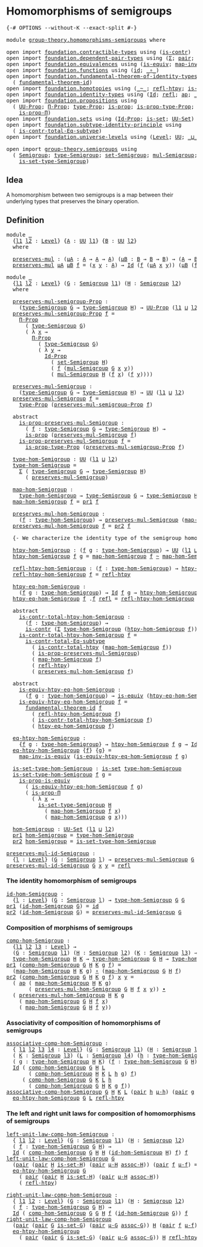 # Homomorphisms of semigroups

<pre class="Agda"><a id="40" class="Symbol">{-#</a> <a id="44" class="Keyword">OPTIONS</a> <a id="52" class="Pragma">--without-K</a> <a id="64" class="Pragma">--exact-split</a> <a id="78" class="Symbol">#-}</a>

<a id="83" class="Keyword">module</a> <a id="90" href="group-theory.homomorphisms-semigroups.html" class="Module">group-theory.homomorphisms-semigroups</a> <a id="128" class="Keyword">where</a>

<a id="135" class="Keyword">open</a> <a id="140" class="Keyword">import</a> <a id="147" href="foundation.contractible-types.html" class="Module">foundation.contractible-types</a> <a id="177" class="Keyword">using</a> <a id="183" class="Symbol">(</a><a id="184" href="foundation-core.contractible-types.html#992" class="Function">is-contr</a><a id="192" class="Symbol">)</a>
<a id="194" class="Keyword">open</a> <a id="199" class="Keyword">import</a> <a id="206" href="foundation.dependent-pair-types.html" class="Module">foundation.dependent-pair-types</a> <a id="238" class="Keyword">using</a> <a id="244" class="Symbol">(</a><a id="245" href="foundation-core.dependent-pair-types.html#502" class="Record">Σ</a><a id="246" class="Symbol">;</a> <a id="248" href="foundation-core.dependent-pair-types.html#575" class="InductiveConstructor">pair</a><a id="252" class="Symbol">;</a> <a id="254" href="foundation-core.dependent-pair-types.html#592" class="Field">pr1</a><a id="257" class="Symbol">;</a> <a id="259" href="foundation-core.dependent-pair-types.html#604" class="Field">pr2</a><a id="262" class="Symbol">)</a>
<a id="264" class="Keyword">open</a> <a id="269" class="Keyword">import</a> <a id="276" href="foundation.equivalences.html" class="Module">foundation.equivalences</a> <a id="300" class="Keyword">using</a> <a id="306" class="Symbol">(</a><a id="307" href="foundation-core.equivalences.html#1542" class="Function">is-equiv</a><a id="315" class="Symbol">;</a> <a id="317" href="foundation-core.equivalences.html#4173" class="Function">map-inv-is-equiv</a><a id="333" class="Symbol">)</a>
<a id="335" class="Keyword">open</a> <a id="340" class="Keyword">import</a> <a id="347" href="foundation.functions.html" class="Module">foundation.functions</a> <a id="368" class="Keyword">using</a> <a id="374" class="Symbol">(</a><a id="375" href="foundation-core.functions.html#309" class="Function">id</a><a id="377" class="Symbol">;</a> <a id="379" href="foundation-core.functions.html#407" class="Function Operator">_∘_</a><a id="382" class="Symbol">)</a>
<a id="384" class="Keyword">open</a> <a id="389" class="Keyword">import</a> <a id="396" href="foundation.fundamental-theorem-of-identity-types.html" class="Module">foundation.fundamental-theorem-of-identity-types</a> <a id="445" class="Keyword">using</a>
  <a id="453" class="Symbol">(</a> <a id="455" href="foundation-core.fundamental-theorem-of-identity-types.html#1888" class="Function">fundamental-theorem-id</a><a id="477" class="Symbol">)</a>
<a id="479" class="Keyword">open</a> <a id="484" class="Keyword">import</a> <a id="491" href="foundation.homotopies.html" class="Module">foundation.homotopies</a> <a id="513" class="Keyword">using</a> <a id="519" class="Symbol">(</a><a id="520" href="foundation-core.homotopies.html#545" class="Function Operator">_~_</a><a id="523" class="Symbol">;</a> <a id="525" href="foundation-core.homotopies.html#710" class="Function">refl-htpy</a><a id="534" class="Symbol">;</a> <a id="536" href="foundation.homotopies.html#3137" class="Function">is-contr-total-htpy</a><a id="555" class="Symbol">)</a>
<a id="557" class="Keyword">open</a> <a id="562" class="Keyword">import</a> <a id="569" href="foundation.identity-types.html" class="Module">foundation.identity-types</a> <a id="595" class="Keyword">using</a> <a id="601" class="Symbol">(</a><a id="602" href="foundation-core.identity-types.html#1754" class="Datatype">Id</a><a id="604" class="Symbol">;</a> <a id="606" href="foundation-core.identity-types.html#1807" class="InductiveConstructor">refl</a><a id="610" class="Symbol">;</a> <a id="612" href="foundation-core.identity-types.html#3990" class="Function">ap</a><a id="614" class="Symbol">;</a> <a id="616" href="foundation-core.identity-types.html#2412" class="Function Operator">_∙_</a><a id="619" class="Symbol">)</a>
<a id="621" class="Keyword">open</a> <a id="626" class="Keyword">import</a> <a id="633" href="foundation.propositions.html" class="Module">foundation.propositions</a> <a id="657" class="Keyword">using</a>
  <a id="665" class="Symbol">(</a> <a id="667" href="foundation-core.propositions.html#1380" class="Function">UU-Prop</a><a id="674" class="Symbol">;</a> <a id="676" href="foundation-core.propositions.html#6683" class="Function">Π-Prop</a><a id="682" class="Symbol">;</a> <a id="684" href="foundation-core.propositions.html#1482" class="Function">type-Prop</a><a id="693" class="Symbol">;</a> <a id="695" href="foundation-core.propositions.html#1295" class="Function">is-prop</a><a id="702" class="Symbol">;</a> <a id="704" href="foundation-core.propositions.html#1549" class="Function">is-prop-type-Prop</a><a id="721" class="Symbol">;</a> <a id="723" href="foundation-core.propositions.html#4287" class="Function">is-prop-is-equiv</a><a id="739" class="Symbol">;</a>
    <a id="745" href="foundation-core.propositions.html#6147" class="Function">is-prop-Π</a><a id="754" class="Symbol">)</a>
<a id="756" class="Keyword">open</a> <a id="761" class="Keyword">import</a> <a id="768" href="foundation.sets.html" class="Module">foundation.sets</a> <a id="784" class="Keyword">using</a> <a id="790" class="Symbol">(</a><a id="791" href="foundation-core.sets.html#1407" class="Function">Id-Prop</a><a id="798" class="Symbol">;</a> <a id="800" href="foundation-core.sets.html#1099" class="Function">is-set</a><a id="806" class="Symbol">;</a> <a id="808" href="foundation-core.sets.html#1177" class="Function">UU-Set</a><a id="814" class="Symbol">)</a>
<a id="816" class="Keyword">open</a> <a id="821" class="Keyword">import</a> <a id="828" href="foundation.subtype-identity-principle.html" class="Module">foundation.subtype-identity-principle</a> <a id="866" class="Keyword">using</a>
  <a id="874" class="Symbol">(</a> <a id="876" href="foundation-core.subtype-identity-principle.html#1572" class="Function">is-contr-total-Eq-subtype</a><a id="901" class="Symbol">)</a>
<a id="903" class="Keyword">open</a> <a id="908" class="Keyword">import</a> <a id="915" href="foundation.universe-levels.html" class="Module">foundation.universe-levels</a> <a id="942" class="Keyword">using</a> <a id="948" class="Symbol">(</a><a id="949" href="Agda.Primitive.html#597" class="Postulate">Level</a><a id="954" class="Symbol">;</a> <a id="956" href="foundation-core.universe-levels.html#222" class="Primitive">UU</a><a id="958" class="Symbol">;</a> <a id="960" href="Agda.Primitive.html#810" class="Primitive Operator">_⊔_</a><a id="963" class="Symbol">)</a>

<a id="966" class="Keyword">open</a> <a id="971" class="Keyword">import</a> <a id="978" href="group-theory.semigroups.html" class="Module">group-theory.semigroups</a> <a id="1002" class="Keyword">using</a>
  <a id="1010" class="Symbol">(</a> <a id="1012" href="group-theory.semigroups.html#737" class="Function">Semigroup</a><a id="1021" class="Symbol">;</a> <a id="1023" href="group-theory.semigroups.html#933" class="Function">type-Semigroup</a><a id="1037" class="Symbol">;</a> <a id="1039" href="group-theory.semigroups.html#881" class="Function">set-Semigroup</a><a id="1052" class="Symbol">;</a> <a id="1054" href="group-theory.semigroups.html#1215" class="Function">mul-Semigroup</a><a id="1067" class="Symbol">;</a>
    <a id="1073" href="group-theory.semigroups.html#1000" class="Function">is-set-type-Semigroup</a><a id="1094" class="Symbol">)</a>
</pre>
## Idea

A homomorphism between two semigroups is a map between their underlying types that preserves the binary operation.

## Definition

<pre class="Agda"><a id="1249" class="Keyword">module</a> <a id="1256" href="group-theory.homomorphisms-semigroups.html#1256" class="Module">_</a>
  <a id="1260" class="Symbol">{</a><a id="1261" href="group-theory.homomorphisms-semigroups.html#1261" class="Bound">l1</a> <a id="1264" href="group-theory.homomorphisms-semigroups.html#1264" class="Bound">l2</a> <a id="1267" class="Symbol">:</a> <a id="1269" href="Agda.Primitive.html#597" class="Postulate">Level</a><a id="1274" class="Symbol">}</a> <a id="1276" class="Symbol">{</a><a id="1277" href="group-theory.homomorphisms-semigroups.html#1277" class="Bound">A</a> <a id="1279" class="Symbol">:</a> <a id="1281" href="foundation-core.universe-levels.html#222" class="Primitive">UU</a> <a id="1284" href="group-theory.homomorphisms-semigroups.html#1261" class="Bound">l1</a><a id="1286" class="Symbol">}</a> <a id="1288" class="Symbol">{</a><a id="1289" href="group-theory.homomorphisms-semigroups.html#1289" class="Bound">B</a> <a id="1291" class="Symbol">:</a> <a id="1293" href="foundation-core.universe-levels.html#222" class="Primitive">UU</a> <a id="1296" href="group-theory.homomorphisms-semigroups.html#1264" class="Bound">l2</a><a id="1298" class="Symbol">}</a>
  <a id="1302" class="Keyword">where</a>

  <a id="1311" href="group-theory.homomorphisms-semigroups.html#1311" class="Function">preserves-mul</a> <a id="1325" class="Symbol">:</a> <a id="1327" class="Symbol">(</a><a id="1328" href="group-theory.homomorphisms-semigroups.html#1328" class="Bound">μA</a> <a id="1331" class="Symbol">:</a> <a id="1333" href="group-theory.homomorphisms-semigroups.html#1277" class="Bound">A</a> <a id="1335" class="Symbol">→</a> <a id="1337" href="group-theory.homomorphisms-semigroups.html#1277" class="Bound">A</a> <a id="1339" class="Symbol">→</a> <a id="1341" href="group-theory.homomorphisms-semigroups.html#1277" class="Bound">A</a><a id="1342" class="Symbol">)</a> <a id="1344" class="Symbol">(</a><a id="1345" href="group-theory.homomorphisms-semigroups.html#1345" class="Bound">μB</a> <a id="1348" class="Symbol">:</a> <a id="1350" href="group-theory.homomorphisms-semigroups.html#1289" class="Bound">B</a> <a id="1352" class="Symbol">→</a> <a id="1354" href="group-theory.homomorphisms-semigroups.html#1289" class="Bound">B</a> <a id="1356" class="Symbol">→</a> <a id="1358" href="group-theory.homomorphisms-semigroups.html#1289" class="Bound">B</a><a id="1359" class="Symbol">)</a> <a id="1361" class="Symbol">→</a> <a id="1363" class="Symbol">(</a><a id="1364" href="group-theory.homomorphisms-semigroups.html#1277" class="Bound">A</a> <a id="1366" class="Symbol">→</a> <a id="1368" href="group-theory.homomorphisms-semigroups.html#1289" class="Bound">B</a><a id="1369" class="Symbol">)</a> <a id="1371" class="Symbol">→</a> <a id="1373" href="foundation-core.universe-levels.html#222" class="Primitive">UU</a> <a id="1376" class="Symbol">(</a><a id="1377" href="group-theory.homomorphisms-semigroups.html#1261" class="Bound">l1</a> <a id="1380" href="Agda.Primitive.html#810" class="Primitive Operator">⊔</a> <a id="1382" href="group-theory.homomorphisms-semigroups.html#1264" class="Bound">l2</a><a id="1384" class="Symbol">)</a>
  <a id="1388" href="group-theory.homomorphisms-semigroups.html#1311" class="Function">preserves-mul</a> <a id="1402" href="group-theory.homomorphisms-semigroups.html#1402" class="Bound">μA</a> <a id="1405" href="group-theory.homomorphisms-semigroups.html#1405" class="Bound">μB</a> <a id="1408" href="group-theory.homomorphisms-semigroups.html#1408" class="Bound">f</a> <a id="1410" class="Symbol">=</a> <a id="1412" class="Symbol">(</a><a id="1413" href="group-theory.homomorphisms-semigroups.html#1413" class="Bound">x</a> <a id="1415" href="group-theory.homomorphisms-semigroups.html#1415" class="Bound">y</a> <a id="1417" class="Symbol">:</a> <a id="1419" href="group-theory.homomorphisms-semigroups.html#1277" class="Bound">A</a><a id="1420" class="Symbol">)</a> <a id="1422" class="Symbol">→</a> <a id="1424" href="foundation-core.identity-types.html#1754" class="Datatype">Id</a> <a id="1427" class="Symbol">(</a><a id="1428" href="group-theory.homomorphisms-semigroups.html#1408" class="Bound">f</a> <a id="1430" class="Symbol">(</a><a id="1431" href="group-theory.homomorphisms-semigroups.html#1402" class="Bound">μA</a> <a id="1434" href="group-theory.homomorphisms-semigroups.html#1413" class="Bound">x</a> <a id="1436" href="group-theory.homomorphisms-semigroups.html#1415" class="Bound">y</a><a id="1437" class="Symbol">))</a> <a id="1440" class="Symbol">(</a><a id="1441" href="group-theory.homomorphisms-semigroups.html#1405" class="Bound">μB</a> <a id="1444" class="Symbol">(</a><a id="1445" href="group-theory.homomorphisms-semigroups.html#1408" class="Bound">f</a> <a id="1447" href="group-theory.homomorphisms-semigroups.html#1413" class="Bound">x</a><a id="1448" class="Symbol">)</a> <a id="1450" class="Symbol">(</a><a id="1451" href="group-theory.homomorphisms-semigroups.html#1408" class="Bound">f</a> <a id="1453" href="group-theory.homomorphisms-semigroups.html#1415" class="Bound">y</a><a id="1454" class="Symbol">))</a>

<a id="1458" class="Keyword">module</a> <a id="1465" href="group-theory.homomorphisms-semigroups.html#1465" class="Module">_</a>
  <a id="1469" class="Symbol">{</a><a id="1470" href="group-theory.homomorphisms-semigroups.html#1470" class="Bound">l1</a> <a id="1473" href="group-theory.homomorphisms-semigroups.html#1473" class="Bound">l2</a> <a id="1476" class="Symbol">:</a> <a id="1478" href="Agda.Primitive.html#597" class="Postulate">Level</a><a id="1483" class="Symbol">}</a> <a id="1485" class="Symbol">(</a><a id="1486" href="group-theory.homomorphisms-semigroups.html#1486" class="Bound">G</a> <a id="1488" class="Symbol">:</a> <a id="1490" href="group-theory.semigroups.html#737" class="Function">Semigroup</a> <a id="1500" href="group-theory.homomorphisms-semigroups.html#1470" class="Bound">l1</a><a id="1502" class="Symbol">)</a> <a id="1504" class="Symbol">(</a><a id="1505" href="group-theory.homomorphisms-semigroups.html#1505" class="Bound">H</a> <a id="1507" class="Symbol">:</a> <a id="1509" href="group-theory.semigroups.html#737" class="Function">Semigroup</a> <a id="1519" href="group-theory.homomorphisms-semigroups.html#1473" class="Bound">l2</a><a id="1521" class="Symbol">)</a>
  <a id="1525" class="Keyword">where</a>
  
  <a id="1536" href="group-theory.homomorphisms-semigroups.html#1536" class="Function">preserves-mul-semigroup-Prop</a> <a id="1565" class="Symbol">:</a>
    <a id="1571" class="Symbol">(</a><a id="1572" href="group-theory.semigroups.html#933" class="Function">type-Semigroup</a> <a id="1587" href="group-theory.homomorphisms-semigroups.html#1486" class="Bound">G</a> <a id="1589" class="Symbol">→</a> <a id="1591" href="group-theory.semigroups.html#933" class="Function">type-Semigroup</a> <a id="1606" href="group-theory.homomorphisms-semigroups.html#1505" class="Bound">H</a><a id="1607" class="Symbol">)</a> <a id="1609" class="Symbol">→</a> <a id="1611" href="foundation-core.propositions.html#1380" class="Function">UU-Prop</a> <a id="1619" class="Symbol">(</a><a id="1620" href="group-theory.homomorphisms-semigroups.html#1470" class="Bound">l1</a> <a id="1623" href="Agda.Primitive.html#810" class="Primitive Operator">⊔</a> <a id="1625" href="group-theory.homomorphisms-semigroups.html#1473" class="Bound">l2</a><a id="1627" class="Symbol">)</a>
  <a id="1631" href="group-theory.homomorphisms-semigroups.html#1536" class="Function">preserves-mul-semigroup-Prop</a> <a id="1660" href="group-theory.homomorphisms-semigroups.html#1660" class="Bound">f</a> <a id="1662" class="Symbol">=</a>
    <a id="1668" href="foundation-core.propositions.html#6683" class="Function">Π-Prop</a>
      <a id="1681" class="Symbol">(</a> <a id="1683" href="group-theory.semigroups.html#933" class="Function">type-Semigroup</a> <a id="1698" href="group-theory.homomorphisms-semigroups.html#1486" class="Bound">G</a><a id="1699" class="Symbol">)</a>
      <a id="1707" class="Symbol">(</a> <a id="1709" class="Symbol">λ</a> <a id="1711" href="group-theory.homomorphisms-semigroups.html#1711" class="Bound">x</a> <a id="1713" class="Symbol">→</a>
        <a id="1723" href="foundation-core.propositions.html#6683" class="Function">Π-Prop</a>
          <a id="1740" class="Symbol">(</a> <a id="1742" href="group-theory.semigroups.html#933" class="Function">type-Semigroup</a> <a id="1757" href="group-theory.homomorphisms-semigroups.html#1486" class="Bound">G</a><a id="1758" class="Symbol">)</a>
          <a id="1770" class="Symbol">(</a> <a id="1772" class="Symbol">λ</a> <a id="1774" href="group-theory.homomorphisms-semigroups.html#1774" class="Bound">y</a> <a id="1776" class="Symbol">→</a>
            <a id="1790" href="foundation-core.sets.html#1407" class="Function">Id-Prop</a>
              <a id="1812" class="Symbol">(</a> <a id="1814" href="group-theory.semigroups.html#881" class="Function">set-Semigroup</a> <a id="1828" href="group-theory.homomorphisms-semigroups.html#1505" class="Bound">H</a><a id="1829" class="Symbol">)</a>
              <a id="1845" class="Symbol">(</a> <a id="1847" href="group-theory.homomorphisms-semigroups.html#1660" class="Bound">f</a> <a id="1849" class="Symbol">(</a><a id="1850" href="group-theory.semigroups.html#1215" class="Function">mul-Semigroup</a> <a id="1864" href="group-theory.homomorphisms-semigroups.html#1486" class="Bound">G</a> <a id="1866" href="group-theory.homomorphisms-semigroups.html#1711" class="Bound">x</a> <a id="1868" href="group-theory.homomorphisms-semigroups.html#1774" class="Bound">y</a><a id="1869" class="Symbol">))</a>
              <a id="1886" class="Symbol">(</a> <a id="1888" href="group-theory.semigroups.html#1215" class="Function">mul-Semigroup</a> <a id="1902" href="group-theory.homomorphisms-semigroups.html#1505" class="Bound">H</a> <a id="1904" class="Symbol">(</a><a id="1905" href="group-theory.homomorphisms-semigroups.html#1660" class="Bound">f</a> <a id="1907" href="group-theory.homomorphisms-semigroups.html#1711" class="Bound">x</a><a id="1908" class="Symbol">)</a> <a id="1910" class="Symbol">(</a><a id="1911" href="group-theory.homomorphisms-semigroups.html#1660" class="Bound">f</a> <a id="1913" href="group-theory.homomorphisms-semigroups.html#1774" class="Bound">y</a><a id="1914" class="Symbol">))))</a>

  <a id="1922" href="group-theory.homomorphisms-semigroups.html#1922" class="Function">preserves-mul-Semigroup</a> <a id="1946" class="Symbol">:</a>
    <a id="1952" class="Symbol">(</a><a id="1953" href="group-theory.semigroups.html#933" class="Function">type-Semigroup</a> <a id="1968" href="group-theory.homomorphisms-semigroups.html#1486" class="Bound">G</a> <a id="1970" class="Symbol">→</a> <a id="1972" href="group-theory.semigroups.html#933" class="Function">type-Semigroup</a> <a id="1987" href="group-theory.homomorphisms-semigroups.html#1505" class="Bound">H</a><a id="1988" class="Symbol">)</a> <a id="1990" class="Symbol">→</a> <a id="1992" href="foundation-core.universe-levels.html#222" class="Primitive">UU</a> <a id="1995" class="Symbol">(</a><a id="1996" href="group-theory.homomorphisms-semigroups.html#1470" class="Bound">l1</a> <a id="1999" href="Agda.Primitive.html#810" class="Primitive Operator">⊔</a> <a id="2001" href="group-theory.homomorphisms-semigroups.html#1473" class="Bound">l2</a><a id="2003" class="Symbol">)</a>
  <a id="2007" href="group-theory.homomorphisms-semigroups.html#1922" class="Function">preserves-mul-Semigroup</a> <a id="2031" href="group-theory.homomorphisms-semigroups.html#2031" class="Bound">f</a> <a id="2033" class="Symbol">=</a>
    <a id="2039" href="foundation-core.propositions.html#1482" class="Function">type-Prop</a> <a id="2049" class="Symbol">(</a><a id="2050" href="group-theory.homomorphisms-semigroups.html#1536" class="Function">preserves-mul-semigroup-Prop</a> <a id="2079" href="group-theory.homomorphisms-semigroups.html#2031" class="Bound">f</a><a id="2080" class="Symbol">)</a>

  <a id="2085" class="Keyword">abstract</a>
    <a id="2098" href="group-theory.homomorphisms-semigroups.html#2098" class="Function">is-prop-preserves-mul-Semigroup</a> <a id="2130" class="Symbol">:</a>
      <a id="2138" class="Symbol">(</a> <a id="2140" href="group-theory.homomorphisms-semigroups.html#2140" class="Bound">f</a> <a id="2142" class="Symbol">:</a> <a id="2144" href="group-theory.semigroups.html#933" class="Function">type-Semigroup</a> <a id="2159" href="group-theory.homomorphisms-semigroups.html#1486" class="Bound">G</a> <a id="2161" class="Symbol">→</a> <a id="2163" href="group-theory.semigroups.html#933" class="Function">type-Semigroup</a> <a id="2178" href="group-theory.homomorphisms-semigroups.html#1505" class="Bound">H</a><a id="2179" class="Symbol">)</a> <a id="2181" class="Symbol">→</a>
      <a id="2189" href="foundation-core.propositions.html#1295" class="Function">is-prop</a> <a id="2197" class="Symbol">(</a><a id="2198" href="group-theory.homomorphisms-semigroups.html#1922" class="Function">preserves-mul-Semigroup</a> <a id="2222" href="group-theory.homomorphisms-semigroups.html#2140" class="Bound">f</a><a id="2223" class="Symbol">)</a>
    <a id="2229" href="group-theory.homomorphisms-semigroups.html#2098" class="Function">is-prop-preserves-mul-Semigroup</a> <a id="2261" href="group-theory.homomorphisms-semigroups.html#2261" class="Bound">f</a> <a id="2263" class="Symbol">=</a>
      <a id="2271" href="foundation-core.propositions.html#1549" class="Function">is-prop-type-Prop</a> <a id="2289" class="Symbol">(</a><a id="2290" href="group-theory.homomorphisms-semigroups.html#1536" class="Function">preserves-mul-semigroup-Prop</a> <a id="2319" href="group-theory.homomorphisms-semigroups.html#2261" class="Bound">f</a><a id="2320" class="Symbol">)</a>

  <a id="2325" href="group-theory.homomorphisms-semigroups.html#2325" class="Function">type-hom-Semigroup</a> <a id="2344" class="Symbol">:</a> <a id="2346" href="foundation-core.universe-levels.html#222" class="Primitive">UU</a> <a id="2349" class="Symbol">(</a><a id="2350" href="group-theory.homomorphisms-semigroups.html#1470" class="Bound">l1</a> <a id="2353" href="Agda.Primitive.html#810" class="Primitive Operator">⊔</a> <a id="2355" href="group-theory.homomorphisms-semigroups.html#1473" class="Bound">l2</a><a id="2357" class="Symbol">)</a>
  <a id="2361" href="group-theory.homomorphisms-semigroups.html#2325" class="Function">type-hom-Semigroup</a> <a id="2380" class="Symbol">=</a>
    <a id="2386" href="foundation-core.dependent-pair-types.html#502" class="Record">Σ</a> <a id="2388" class="Symbol">(</a> <a id="2390" href="group-theory.semigroups.html#933" class="Function">type-Semigroup</a> <a id="2405" href="group-theory.homomorphisms-semigroups.html#1486" class="Bound">G</a> <a id="2407" class="Symbol">→</a> <a id="2409" href="group-theory.semigroups.html#933" class="Function">type-Semigroup</a> <a id="2424" href="group-theory.homomorphisms-semigroups.html#1505" class="Bound">H</a><a id="2425" class="Symbol">)</a>
      <a id="2433" class="Symbol">(</a> <a id="2435" href="group-theory.homomorphisms-semigroups.html#1922" class="Function">preserves-mul-Semigroup</a><a id="2458" class="Symbol">)</a>

  <a id="2463" href="group-theory.homomorphisms-semigroups.html#2463" class="Function">map-hom-Semigroup</a> <a id="2481" class="Symbol">:</a>
    <a id="2487" href="group-theory.homomorphisms-semigroups.html#2325" class="Function">type-hom-Semigroup</a> <a id="2506" class="Symbol">→</a> <a id="2508" href="group-theory.semigroups.html#933" class="Function">type-Semigroup</a> <a id="2523" href="group-theory.homomorphisms-semigroups.html#1486" class="Bound">G</a> <a id="2525" class="Symbol">→</a> <a id="2527" href="group-theory.semigroups.html#933" class="Function">type-Semigroup</a> <a id="2542" href="group-theory.homomorphisms-semigroups.html#1505" class="Bound">H</a>
  <a id="2546" href="group-theory.homomorphisms-semigroups.html#2463" class="Function">map-hom-Semigroup</a> <a id="2564" href="group-theory.homomorphisms-semigroups.html#2564" class="Bound">f</a> <a id="2566" class="Symbol">=</a> <a id="2568" href="foundation-core.dependent-pair-types.html#592" class="Field">pr1</a> <a id="2572" href="group-theory.homomorphisms-semigroups.html#2564" class="Bound">f</a>

  <a id="2577" href="group-theory.homomorphisms-semigroups.html#2577" class="Function">preserves-mul-hom-Semigroup</a> <a id="2605" class="Symbol">:</a>
    <a id="2611" class="Symbol">(</a><a id="2612" href="group-theory.homomorphisms-semigroups.html#2612" class="Bound">f</a> <a id="2614" class="Symbol">:</a> <a id="2616" href="group-theory.homomorphisms-semigroups.html#2325" class="Function">type-hom-Semigroup</a><a id="2634" class="Symbol">)</a> <a id="2636" class="Symbol">→</a> <a id="2638" href="group-theory.homomorphisms-semigroups.html#1922" class="Function">preserves-mul-Semigroup</a> <a id="2662" class="Symbol">(</a><a id="2663" href="group-theory.homomorphisms-semigroups.html#2463" class="Function">map-hom-Semigroup</a> <a id="2681" href="group-theory.homomorphisms-semigroups.html#2612" class="Bound">f</a><a id="2682" class="Symbol">)</a>
  <a id="2686" href="group-theory.homomorphisms-semigroups.html#2577" class="Function">preserves-mul-hom-Semigroup</a> <a id="2714" href="group-theory.homomorphisms-semigroups.html#2714" class="Bound">f</a> <a id="2716" class="Symbol">=</a> <a id="2718" href="foundation-core.dependent-pair-types.html#604" class="Field">pr2</a> <a id="2722" href="group-theory.homomorphisms-semigroups.html#2714" class="Bound">f</a>

  <a id="2727" class="Comment">{- We characterize the identity type of the semigroup homomorphisms. -}</a>

  <a id="2802" href="group-theory.homomorphisms-semigroups.html#2802" class="Function">htpy-hom-Semigroup</a> <a id="2821" class="Symbol">:</a> <a id="2823" class="Symbol">(</a><a id="2824" href="group-theory.homomorphisms-semigroups.html#2824" class="Bound">f</a> <a id="2826" href="group-theory.homomorphisms-semigroups.html#2826" class="Bound">g</a> <a id="2828" class="Symbol">:</a> <a id="2830" href="group-theory.homomorphisms-semigroups.html#2325" class="Function">type-hom-Semigroup</a><a id="2848" class="Symbol">)</a> <a id="2850" class="Symbol">→</a> <a id="2852" href="foundation-core.universe-levels.html#222" class="Primitive">UU</a> <a id="2855" class="Symbol">(</a><a id="2856" href="group-theory.homomorphisms-semigroups.html#1470" class="Bound">l1</a> <a id="2859" href="Agda.Primitive.html#810" class="Primitive Operator">⊔</a> <a id="2861" href="group-theory.homomorphisms-semigroups.html#1473" class="Bound">l2</a><a id="2863" class="Symbol">)</a>
  <a id="2867" href="group-theory.homomorphisms-semigroups.html#2802" class="Function">htpy-hom-Semigroup</a> <a id="2886" href="group-theory.homomorphisms-semigroups.html#2886" class="Bound">f</a> <a id="2888" href="group-theory.homomorphisms-semigroups.html#2888" class="Bound">g</a> <a id="2890" class="Symbol">=</a> <a id="2892" href="group-theory.homomorphisms-semigroups.html#2463" class="Function">map-hom-Semigroup</a> <a id="2910" href="group-theory.homomorphisms-semigroups.html#2886" class="Bound">f</a> <a id="2912" href="foundation-core.homotopies.html#545" class="Function Operator">~</a> <a id="2914" href="group-theory.homomorphisms-semigroups.html#2463" class="Function">map-hom-Semigroup</a> <a id="2932" href="group-theory.homomorphisms-semigroups.html#2888" class="Bound">g</a>

  <a id="2937" href="group-theory.homomorphisms-semigroups.html#2937" class="Function">refl-htpy-hom-Semigroup</a> <a id="2961" class="Symbol">:</a> <a id="2963" class="Symbol">(</a><a id="2964" href="group-theory.homomorphisms-semigroups.html#2964" class="Bound">f</a> <a id="2966" class="Symbol">:</a> <a id="2968" href="group-theory.homomorphisms-semigroups.html#2325" class="Function">type-hom-Semigroup</a><a id="2986" class="Symbol">)</a> <a id="2988" class="Symbol">→</a> <a id="2990" href="group-theory.homomorphisms-semigroups.html#2802" class="Function">htpy-hom-Semigroup</a> <a id="3009" href="group-theory.homomorphisms-semigroups.html#2964" class="Bound">f</a> <a id="3011" href="group-theory.homomorphisms-semigroups.html#2964" class="Bound">f</a>
  <a id="3015" href="group-theory.homomorphisms-semigroups.html#2937" class="Function">refl-htpy-hom-Semigroup</a> <a id="3039" href="group-theory.homomorphisms-semigroups.html#3039" class="Bound">f</a> <a id="3041" class="Symbol">=</a> <a id="3043" href="foundation-core.homotopies.html#710" class="Function">refl-htpy</a>

  <a id="3056" href="group-theory.homomorphisms-semigroups.html#3056" class="Function">htpy-eq-hom-Semigroup</a> <a id="3078" class="Symbol">:</a>
    <a id="3084" class="Symbol">(</a><a id="3085" href="group-theory.homomorphisms-semigroups.html#3085" class="Bound">f</a> <a id="3087" href="group-theory.homomorphisms-semigroups.html#3087" class="Bound">g</a> <a id="3089" class="Symbol">:</a> <a id="3091" href="group-theory.homomorphisms-semigroups.html#2325" class="Function">type-hom-Semigroup</a><a id="3109" class="Symbol">)</a> <a id="3111" class="Symbol">→</a> <a id="3113" href="foundation-core.identity-types.html#1754" class="Datatype">Id</a> <a id="3116" href="group-theory.homomorphisms-semigroups.html#3085" class="Bound">f</a> <a id="3118" href="group-theory.homomorphisms-semigroups.html#3087" class="Bound">g</a> <a id="3120" class="Symbol">→</a> <a id="3122" href="group-theory.homomorphisms-semigroups.html#2802" class="Function">htpy-hom-Semigroup</a> <a id="3141" href="group-theory.homomorphisms-semigroups.html#3085" class="Bound">f</a> <a id="3143" href="group-theory.homomorphisms-semigroups.html#3087" class="Bound">g</a>
  <a id="3147" href="group-theory.homomorphisms-semigroups.html#3056" class="Function">htpy-eq-hom-Semigroup</a> <a id="3169" href="group-theory.homomorphisms-semigroups.html#3169" class="Bound">f</a> <a id="3171" class="DottedPattern Symbol">.</a><a id="3172" href="group-theory.homomorphisms-semigroups.html#3169" class="DottedPattern Bound">f</a> <a id="3174" href="foundation-core.identity-types.html#1807" class="InductiveConstructor">refl</a> <a id="3179" class="Symbol">=</a> <a id="3181" href="group-theory.homomorphisms-semigroups.html#2937" class="Function">refl-htpy-hom-Semigroup</a> <a id="3205" href="group-theory.homomorphisms-semigroups.html#3169" class="Bound">f</a> 

  <a id="3211" class="Keyword">abstract</a>
    <a id="3224" href="group-theory.homomorphisms-semigroups.html#3224" class="Function">is-contr-total-htpy-hom-Semigroup</a> <a id="3258" class="Symbol">:</a>
      <a id="3266" class="Symbol">(</a><a id="3267" href="group-theory.homomorphisms-semigroups.html#3267" class="Bound">f</a> <a id="3269" class="Symbol">:</a> <a id="3271" href="group-theory.homomorphisms-semigroups.html#2325" class="Function">type-hom-Semigroup</a><a id="3289" class="Symbol">)</a> <a id="3291" class="Symbol">→</a>
      <a id="3299" href="foundation-core.contractible-types.html#992" class="Function">is-contr</a> <a id="3308" class="Symbol">(</a><a id="3309" href="foundation-core.dependent-pair-types.html#502" class="Record">Σ</a> <a id="3311" href="group-theory.homomorphisms-semigroups.html#2325" class="Function">type-hom-Semigroup</a> <a id="3330" class="Symbol">(</a><a id="3331" href="group-theory.homomorphisms-semigroups.html#2802" class="Function">htpy-hom-Semigroup</a> <a id="3350" href="group-theory.homomorphisms-semigroups.html#3267" class="Bound">f</a><a id="3351" class="Symbol">))</a>
    <a id="3358" href="group-theory.homomorphisms-semigroups.html#3224" class="Function">is-contr-total-htpy-hom-Semigroup</a> <a id="3392" href="group-theory.homomorphisms-semigroups.html#3392" class="Bound">f</a> <a id="3394" class="Symbol">=</a>
      <a id="3402" href="foundation-core.subtype-identity-principle.html#1572" class="Function">is-contr-total-Eq-subtype</a>
        <a id="3436" class="Symbol">(</a> <a id="3438" href="foundation.homotopies.html#3137" class="Function">is-contr-total-htpy</a> <a id="3458" class="Symbol">(</a><a id="3459" href="group-theory.homomorphisms-semigroups.html#2463" class="Function">map-hom-Semigroup</a> <a id="3477" href="group-theory.homomorphisms-semigroups.html#3392" class="Bound">f</a><a id="3478" class="Symbol">))</a>
        <a id="3489" class="Symbol">(</a> <a id="3491" href="group-theory.homomorphisms-semigroups.html#2098" class="Function">is-prop-preserves-mul-Semigroup</a><a id="3522" class="Symbol">)</a>
        <a id="3532" class="Symbol">(</a> <a id="3534" href="group-theory.homomorphisms-semigroups.html#2463" class="Function">map-hom-Semigroup</a> <a id="3552" href="group-theory.homomorphisms-semigroups.html#3392" class="Bound">f</a><a id="3553" class="Symbol">)</a>
        <a id="3563" class="Symbol">(</a> <a id="3565" href="foundation-core.homotopies.html#710" class="Function">refl-htpy</a><a id="3574" class="Symbol">)</a>
        <a id="3584" class="Symbol">(</a> <a id="3586" href="group-theory.homomorphisms-semigroups.html#2577" class="Function">preserves-mul-hom-Semigroup</a> <a id="3614" href="group-theory.homomorphisms-semigroups.html#3392" class="Bound">f</a><a id="3615" class="Symbol">)</a>

  <a id="3620" class="Keyword">abstract</a>
    <a id="3633" href="group-theory.homomorphisms-semigroups.html#3633" class="Function">is-equiv-htpy-eq-hom-Semigroup</a> <a id="3664" class="Symbol">:</a>
      <a id="3672" class="Symbol">(</a><a id="3673" href="group-theory.homomorphisms-semigroups.html#3673" class="Bound">f</a> <a id="3675" href="group-theory.homomorphisms-semigroups.html#3675" class="Bound">g</a> <a id="3677" class="Symbol">:</a> <a id="3679" href="group-theory.homomorphisms-semigroups.html#2325" class="Function">type-hom-Semigroup</a><a id="3697" class="Symbol">)</a> <a id="3699" class="Symbol">→</a> <a id="3701" href="foundation-core.equivalences.html#1542" class="Function">is-equiv</a> <a id="3710" class="Symbol">(</a><a id="3711" href="group-theory.homomorphisms-semigroups.html#3056" class="Function">htpy-eq-hom-Semigroup</a> <a id="3733" href="group-theory.homomorphisms-semigroups.html#3673" class="Bound">f</a> <a id="3735" href="group-theory.homomorphisms-semigroups.html#3675" class="Bound">g</a><a id="3736" class="Symbol">)</a>
    <a id="3742" href="group-theory.homomorphisms-semigroups.html#3633" class="Function">is-equiv-htpy-eq-hom-Semigroup</a> <a id="3773" href="group-theory.homomorphisms-semigroups.html#3773" class="Bound">f</a> <a id="3775" class="Symbol">=</a>
      <a id="3783" href="foundation-core.fundamental-theorem-of-identity-types.html#1888" class="Function">fundamental-theorem-id</a> <a id="3806" href="group-theory.homomorphisms-semigroups.html#3773" class="Bound">f</a>
        <a id="3816" class="Symbol">(</a> <a id="3818" href="group-theory.homomorphisms-semigroups.html#2937" class="Function">refl-htpy-hom-Semigroup</a> <a id="3842" href="group-theory.homomorphisms-semigroups.html#3773" class="Bound">f</a><a id="3843" class="Symbol">)</a>
        <a id="3853" class="Symbol">(</a> <a id="3855" href="group-theory.homomorphisms-semigroups.html#3224" class="Function">is-contr-total-htpy-hom-Semigroup</a> <a id="3889" href="group-theory.homomorphisms-semigroups.html#3773" class="Bound">f</a><a id="3890" class="Symbol">)</a>
        <a id="3900" class="Symbol">(</a> <a id="3902" href="group-theory.homomorphisms-semigroups.html#3056" class="Function">htpy-eq-hom-Semigroup</a> <a id="3924" href="group-theory.homomorphisms-semigroups.html#3773" class="Bound">f</a><a id="3925" class="Symbol">)</a>

  <a id="3930" href="group-theory.homomorphisms-semigroups.html#3930" class="Function">eq-htpy-hom-Semigroup</a> <a id="3952" class="Symbol">:</a>
    <a id="3958" class="Symbol">{</a><a id="3959" href="group-theory.homomorphisms-semigroups.html#3959" class="Bound">f</a> <a id="3961" href="group-theory.homomorphisms-semigroups.html#3961" class="Bound">g</a> <a id="3963" class="Symbol">:</a> <a id="3965" href="group-theory.homomorphisms-semigroups.html#2325" class="Function">type-hom-Semigroup</a><a id="3983" class="Symbol">}</a> <a id="3985" class="Symbol">→</a> <a id="3987" href="group-theory.homomorphisms-semigroups.html#2802" class="Function">htpy-hom-Semigroup</a> <a id="4006" href="group-theory.homomorphisms-semigroups.html#3959" class="Bound">f</a> <a id="4008" href="group-theory.homomorphisms-semigroups.html#3961" class="Bound">g</a> <a id="4010" class="Symbol">→</a> <a id="4012" href="foundation-core.identity-types.html#1754" class="Datatype">Id</a> <a id="4015" href="group-theory.homomorphisms-semigroups.html#3959" class="Bound">f</a> <a id="4017" href="group-theory.homomorphisms-semigroups.html#3961" class="Bound">g</a>
  <a id="4021" href="group-theory.homomorphisms-semigroups.html#3930" class="Function">eq-htpy-hom-Semigroup</a> <a id="4043" class="Symbol">{</a><a id="4044" href="group-theory.homomorphisms-semigroups.html#4044" class="Bound">f</a><a id="4045" class="Symbol">}</a> <a id="4047" class="Symbol">{</a><a id="4048" href="group-theory.homomorphisms-semigroups.html#4048" class="Bound">g</a><a id="4049" class="Symbol">}</a> <a id="4051" class="Symbol">=</a>
    <a id="4057" href="foundation-core.equivalences.html#4173" class="Function">map-inv-is-equiv</a> <a id="4074" class="Symbol">(</a><a id="4075" href="group-theory.homomorphisms-semigroups.html#3633" class="Function">is-equiv-htpy-eq-hom-Semigroup</a> <a id="4106" href="group-theory.homomorphisms-semigroups.html#4044" class="Bound">f</a> <a id="4108" href="group-theory.homomorphisms-semigroups.html#4048" class="Bound">g</a><a id="4109" class="Symbol">)</a>

  <a id="4114" href="group-theory.homomorphisms-semigroups.html#4114" class="Function">is-set-type-hom-Semigroup</a> <a id="4140" class="Symbol">:</a> <a id="4142" href="foundation-core.sets.html#1099" class="Function">is-set</a> <a id="4149" href="group-theory.homomorphisms-semigroups.html#2325" class="Function">type-hom-Semigroup</a>
  <a id="4170" href="group-theory.homomorphisms-semigroups.html#4114" class="Function">is-set-type-hom-Semigroup</a> <a id="4196" href="group-theory.homomorphisms-semigroups.html#4196" class="Bound">f</a> <a id="4198" href="group-theory.homomorphisms-semigroups.html#4198" class="Bound">g</a> <a id="4200" class="Symbol">=</a>
    <a id="4206" href="foundation-core.propositions.html#4287" class="Function">is-prop-is-equiv</a>
      <a id="4229" class="Symbol">(</a> <a id="4231" href="group-theory.homomorphisms-semigroups.html#3633" class="Function">is-equiv-htpy-eq-hom-Semigroup</a> <a id="4262" href="group-theory.homomorphisms-semigroups.html#4196" class="Bound">f</a> <a id="4264" href="group-theory.homomorphisms-semigroups.html#4198" class="Bound">g</a><a id="4265" class="Symbol">)</a>
      <a id="4273" class="Symbol">(</a> <a id="4275" href="foundation-core.propositions.html#6147" class="Function">is-prop-Π</a>
        <a id="4293" class="Symbol">(</a> <a id="4295" class="Symbol">λ</a> <a id="4297" href="group-theory.homomorphisms-semigroups.html#4297" class="Bound">x</a> <a id="4299" class="Symbol">→</a>
          <a id="4311" href="group-theory.semigroups.html#1000" class="Function">is-set-type-Semigroup</a> <a id="4333" href="group-theory.homomorphisms-semigroups.html#1505" class="Bound">H</a>
            <a id="4347" class="Symbol">(</a> <a id="4349" href="group-theory.homomorphisms-semigroups.html#2463" class="Function">map-hom-Semigroup</a> <a id="4367" href="group-theory.homomorphisms-semigroups.html#4196" class="Bound">f</a> <a id="4369" href="group-theory.homomorphisms-semigroups.html#4297" class="Bound">x</a><a id="4370" class="Symbol">)</a>
            <a id="4384" class="Symbol">(</a> <a id="4386" href="group-theory.homomorphisms-semigroups.html#2463" class="Function">map-hom-Semigroup</a> <a id="4404" href="group-theory.homomorphisms-semigroups.html#4198" class="Bound">g</a> <a id="4406" href="group-theory.homomorphisms-semigroups.html#4297" class="Bound">x</a><a id="4407" class="Symbol">)))</a>

  <a id="4414" href="group-theory.homomorphisms-semigroups.html#4414" class="Function">hom-Semigroup</a> <a id="4428" class="Symbol">:</a> <a id="4430" href="foundation-core.sets.html#1177" class="Function">UU-Set</a> <a id="4437" class="Symbol">(</a><a id="4438" href="group-theory.homomorphisms-semigroups.html#1470" class="Bound">l1</a> <a id="4441" href="Agda.Primitive.html#810" class="Primitive Operator">⊔</a> <a id="4443" href="group-theory.homomorphisms-semigroups.html#1473" class="Bound">l2</a><a id="4445" class="Symbol">)</a>
  <a id="4449" href="foundation-core.dependent-pair-types.html#592" class="Field">pr1</a> <a id="4453" href="group-theory.homomorphisms-semigroups.html#4414" class="Function">hom-Semigroup</a> <a id="4467" class="Symbol">=</a> <a id="4469" href="group-theory.homomorphisms-semigroups.html#2325" class="Function">type-hom-Semigroup</a>
  <a id="4490" href="foundation-core.dependent-pair-types.html#604" class="Field">pr2</a> <a id="4494" href="group-theory.homomorphisms-semigroups.html#4414" class="Function">hom-Semigroup</a> <a id="4508" class="Symbol">=</a> <a id="4510" href="group-theory.homomorphisms-semigroups.html#4114" class="Function">is-set-type-hom-Semigroup</a>

<a id="preserves-mul-id-Semigroup"></a><a id="4537" href="group-theory.homomorphisms-semigroups.html#4537" class="Function">preserves-mul-id-Semigroup</a> <a id="4564" class="Symbol">:</a>
  <a id="4568" class="Symbol">{</a><a id="4569" href="group-theory.homomorphisms-semigroups.html#4569" class="Bound">l</a> <a id="4571" class="Symbol">:</a> <a id="4573" href="Agda.Primitive.html#597" class="Postulate">Level</a><a id="4578" class="Symbol">}</a> <a id="4580" class="Symbol">(</a><a id="4581" href="group-theory.homomorphisms-semigroups.html#4581" class="Bound">G</a> <a id="4583" class="Symbol">:</a> <a id="4585" href="group-theory.semigroups.html#737" class="Function">Semigroup</a> <a id="4595" href="group-theory.homomorphisms-semigroups.html#4569" class="Bound">l</a><a id="4596" class="Symbol">)</a> <a id="4598" class="Symbol">→</a> <a id="4600" href="group-theory.homomorphisms-semigroups.html#1922" class="Function">preserves-mul-Semigroup</a> <a id="4624" href="group-theory.homomorphisms-semigroups.html#4581" class="Bound">G</a> <a id="4626" href="group-theory.homomorphisms-semigroups.html#4581" class="Bound">G</a> <a id="4628" href="foundation-core.functions.html#309" class="Function">id</a>
<a id="4631" href="group-theory.homomorphisms-semigroups.html#4537" class="Function">preserves-mul-id-Semigroup</a> <a id="4658" href="group-theory.homomorphisms-semigroups.html#4658" class="Bound">G</a> <a id="4660" href="group-theory.homomorphisms-semigroups.html#4660" class="Bound">x</a> <a id="4662" href="group-theory.homomorphisms-semigroups.html#4662" class="Bound">y</a> <a id="4664" class="Symbol">=</a> <a id="4666" href="foundation-core.identity-types.html#1807" class="InductiveConstructor">refl</a>
</pre>
### The identity homomorphism of semigroups

<pre class="Agda"><a id="id-hom-Semigroup"></a><a id="4729" href="group-theory.homomorphisms-semigroups.html#4729" class="Function">id-hom-Semigroup</a> <a id="4746" class="Symbol">:</a>
  <a id="4750" class="Symbol">{</a><a id="4751" href="group-theory.homomorphisms-semigroups.html#4751" class="Bound">l</a> <a id="4753" class="Symbol">:</a> <a id="4755" href="Agda.Primitive.html#597" class="Postulate">Level</a><a id="4760" class="Symbol">}</a> <a id="4762" class="Symbol">(</a><a id="4763" href="group-theory.homomorphisms-semigroups.html#4763" class="Bound">G</a> <a id="4765" class="Symbol">:</a> <a id="4767" href="group-theory.semigroups.html#737" class="Function">Semigroup</a> <a id="4777" href="group-theory.homomorphisms-semigroups.html#4751" class="Bound">l</a><a id="4778" class="Symbol">)</a> <a id="4780" class="Symbol">→</a> <a id="4782" href="group-theory.homomorphisms-semigroups.html#2325" class="Function">type-hom-Semigroup</a> <a id="4801" href="group-theory.homomorphisms-semigroups.html#4763" class="Bound">G</a> <a id="4803" href="group-theory.homomorphisms-semigroups.html#4763" class="Bound">G</a>
<a id="4805" href="foundation-core.dependent-pair-types.html#592" class="Field">pr1</a> <a id="4809" class="Symbol">(</a><a id="4810" href="group-theory.homomorphisms-semigroups.html#4729" class="Function">id-hom-Semigroup</a> <a id="4827" href="group-theory.homomorphisms-semigroups.html#4827" class="Bound">G</a><a id="4828" class="Symbol">)</a> <a id="4830" class="Symbol">=</a> <a id="4832" href="foundation-core.functions.html#309" class="Function">id</a>
<a id="4835" href="foundation-core.dependent-pair-types.html#604" class="Field">pr2</a> <a id="4839" class="Symbol">(</a><a id="4840" href="group-theory.homomorphisms-semigroups.html#4729" class="Function">id-hom-Semigroup</a> <a id="4857" href="group-theory.homomorphisms-semigroups.html#4857" class="Bound">G</a><a id="4858" class="Symbol">)</a> <a id="4860" class="Symbol">=</a> <a id="4862" href="group-theory.homomorphisms-semigroups.html#4537" class="Function">preserves-mul-id-Semigroup</a> <a id="4889" href="group-theory.homomorphisms-semigroups.html#4857" class="Bound">G</a>
</pre>
### Composition of morphisms of semigroups

<pre class="Agda"><a id="comp-hom-Semigroup"></a><a id="4948" href="group-theory.homomorphisms-semigroups.html#4948" class="Function">comp-hom-Semigroup</a> <a id="4967" class="Symbol">:</a>
  <a id="4971" class="Symbol">{</a><a id="4972" href="group-theory.homomorphisms-semigroups.html#4972" class="Bound">l1</a> <a id="4975" href="group-theory.homomorphisms-semigroups.html#4975" class="Bound">l2</a> <a id="4978" href="group-theory.homomorphisms-semigroups.html#4978" class="Bound">l3</a> <a id="4981" class="Symbol">:</a> <a id="4983" href="Agda.Primitive.html#597" class="Postulate">Level</a><a id="4988" class="Symbol">}</a> <a id="4990" class="Symbol">→</a>
  <a id="4994" class="Symbol">(</a><a id="4995" href="group-theory.homomorphisms-semigroups.html#4995" class="Bound">G</a> <a id="4997" class="Symbol">:</a> <a id="4999" href="group-theory.semigroups.html#737" class="Function">Semigroup</a> <a id="5009" href="group-theory.homomorphisms-semigroups.html#4972" class="Bound">l1</a><a id="5011" class="Symbol">)</a> <a id="5013" class="Symbol">(</a><a id="5014" href="group-theory.homomorphisms-semigroups.html#5014" class="Bound">H</a> <a id="5016" class="Symbol">:</a> <a id="5018" href="group-theory.semigroups.html#737" class="Function">Semigroup</a> <a id="5028" href="group-theory.homomorphisms-semigroups.html#4975" class="Bound">l2</a><a id="5030" class="Symbol">)</a> <a id="5032" class="Symbol">(</a><a id="5033" href="group-theory.homomorphisms-semigroups.html#5033" class="Bound">K</a> <a id="5035" class="Symbol">:</a> <a id="5037" href="group-theory.semigroups.html#737" class="Function">Semigroup</a> <a id="5047" href="group-theory.homomorphisms-semigroups.html#4978" class="Bound">l3</a><a id="5049" class="Symbol">)</a> <a id="5051" class="Symbol">→</a>
  <a id="5055" href="group-theory.homomorphisms-semigroups.html#2325" class="Function">type-hom-Semigroup</a> <a id="5074" href="group-theory.homomorphisms-semigroups.html#5014" class="Bound">H</a> <a id="5076" href="group-theory.homomorphisms-semigroups.html#5033" class="Bound">K</a> <a id="5078" class="Symbol">→</a> <a id="5080" href="group-theory.homomorphisms-semigroups.html#2325" class="Function">type-hom-Semigroup</a> <a id="5099" href="group-theory.homomorphisms-semigroups.html#4995" class="Bound">G</a> <a id="5101" href="group-theory.homomorphisms-semigroups.html#5014" class="Bound">H</a> <a id="5103" class="Symbol">→</a> <a id="5105" href="group-theory.homomorphisms-semigroups.html#2325" class="Function">type-hom-Semigroup</a> <a id="5124" href="group-theory.homomorphisms-semigroups.html#4995" class="Bound">G</a> <a id="5126" href="group-theory.homomorphisms-semigroups.html#5033" class="Bound">K</a>
<a id="5128" href="foundation-core.dependent-pair-types.html#592" class="Field">pr1</a> <a id="5132" class="Symbol">(</a><a id="5133" href="group-theory.homomorphisms-semigroups.html#4948" class="Function">comp-hom-Semigroup</a> <a id="5152" href="group-theory.homomorphisms-semigroups.html#5152" class="Bound">G</a> <a id="5154" href="group-theory.homomorphisms-semigroups.html#5154" class="Bound">H</a> <a id="5156" href="group-theory.homomorphisms-semigroups.html#5156" class="Bound">K</a> <a id="5158" href="group-theory.homomorphisms-semigroups.html#5158" class="Bound">g</a> <a id="5160" href="group-theory.homomorphisms-semigroups.html#5160" class="Bound">f</a><a id="5161" class="Symbol">)</a> <a id="5163" class="Symbol">=</a>
  <a id="5167" class="Symbol">(</a><a id="5168" href="group-theory.homomorphisms-semigroups.html#2463" class="Function">map-hom-Semigroup</a> <a id="5186" href="group-theory.homomorphisms-semigroups.html#5154" class="Bound">H</a> <a id="5188" href="group-theory.homomorphisms-semigroups.html#5156" class="Bound">K</a> <a id="5190" href="group-theory.homomorphisms-semigroups.html#5158" class="Bound">g</a><a id="5191" class="Symbol">)</a> <a id="5193" href="foundation-core.functions.html#407" class="Function Operator">∘</a> <a id="5195" class="Symbol">(</a><a id="5196" href="group-theory.homomorphisms-semigroups.html#2463" class="Function">map-hom-Semigroup</a> <a id="5214" href="group-theory.homomorphisms-semigroups.html#5152" class="Bound">G</a> <a id="5216" href="group-theory.homomorphisms-semigroups.html#5154" class="Bound">H</a> <a id="5218" href="group-theory.homomorphisms-semigroups.html#5160" class="Bound">f</a><a id="5219" class="Symbol">)</a>
<a id="5221" href="foundation-core.dependent-pair-types.html#604" class="Field">pr2</a> <a id="5225" class="Symbol">(</a><a id="5226" href="group-theory.homomorphisms-semigroups.html#4948" class="Function">comp-hom-Semigroup</a> <a id="5245" href="group-theory.homomorphisms-semigroups.html#5245" class="Bound">G</a> <a id="5247" href="group-theory.homomorphisms-semigroups.html#5247" class="Bound">H</a> <a id="5249" href="group-theory.homomorphisms-semigroups.html#5249" class="Bound">K</a> <a id="5251" href="group-theory.homomorphisms-semigroups.html#5251" class="Bound">g</a> <a id="5253" href="group-theory.homomorphisms-semigroups.html#5253" class="Bound">f</a><a id="5254" class="Symbol">)</a> <a id="5256" href="group-theory.homomorphisms-semigroups.html#5256" class="Bound">x</a> <a id="5258" href="group-theory.homomorphisms-semigroups.html#5258" class="Bound">y</a> <a id="5260" class="Symbol">=</a>
  <a id="5264" class="Symbol">(</a> <a id="5266" href="foundation-core.identity-types.html#3990" class="Function">ap</a> <a id="5269" class="Symbol">(</a> <a id="5271" href="group-theory.homomorphisms-semigroups.html#2463" class="Function">map-hom-Semigroup</a> <a id="5289" href="group-theory.homomorphisms-semigroups.html#5247" class="Bound">H</a> <a id="5291" href="group-theory.homomorphisms-semigroups.html#5249" class="Bound">K</a> <a id="5293" href="group-theory.homomorphisms-semigroups.html#5251" class="Bound">g</a><a id="5294" class="Symbol">)</a>
       <a id="5303" class="Symbol">(</a> <a id="5305" href="group-theory.homomorphisms-semigroups.html#2577" class="Function">preserves-mul-hom-Semigroup</a> <a id="5333" href="group-theory.homomorphisms-semigroups.html#5245" class="Bound">G</a> <a id="5335" href="group-theory.homomorphisms-semigroups.html#5247" class="Bound">H</a> <a id="5337" href="group-theory.homomorphisms-semigroups.html#5253" class="Bound">f</a> <a id="5339" href="group-theory.homomorphisms-semigroups.html#5256" class="Bound">x</a> <a id="5341" href="group-theory.homomorphisms-semigroups.html#5258" class="Bound">y</a><a id="5342" class="Symbol">))</a> <a id="5345" href="foundation-core.identity-types.html#2412" class="Function Operator">∙</a>
  <a id="5349" class="Symbol">(</a> <a id="5351" href="group-theory.homomorphisms-semigroups.html#2577" class="Function">preserves-mul-hom-Semigroup</a> <a id="5379" href="group-theory.homomorphisms-semigroups.html#5247" class="Bound">H</a> <a id="5381" href="group-theory.homomorphisms-semigroups.html#5249" class="Bound">K</a> <a id="5383" href="group-theory.homomorphisms-semigroups.html#5251" class="Bound">g</a>
    <a id="5389" class="Symbol">(</a> <a id="5391" href="group-theory.homomorphisms-semigroups.html#2463" class="Function">map-hom-Semigroup</a> <a id="5409" href="group-theory.homomorphisms-semigroups.html#5245" class="Bound">G</a> <a id="5411" href="group-theory.homomorphisms-semigroups.html#5247" class="Bound">H</a> <a id="5413" href="group-theory.homomorphisms-semigroups.html#5253" class="Bound">f</a> <a id="5415" href="group-theory.homomorphisms-semigroups.html#5256" class="Bound">x</a><a id="5416" class="Symbol">)</a>
    <a id="5422" class="Symbol">(</a> <a id="5424" href="group-theory.homomorphisms-semigroups.html#2463" class="Function">map-hom-Semigroup</a> <a id="5442" href="group-theory.homomorphisms-semigroups.html#5245" class="Bound">G</a> <a id="5444" href="group-theory.homomorphisms-semigroups.html#5247" class="Bound">H</a> <a id="5446" href="group-theory.homomorphisms-semigroups.html#5253" class="Bound">f</a> <a id="5448" href="group-theory.homomorphisms-semigroups.html#5258" class="Bound">y</a><a id="5449" class="Symbol">))</a>
</pre>
### Associativity of composition of homomorphisms of semigroups

<pre class="Agda"><a id="associative-comp-hom-Semigroup"></a><a id="5530" href="group-theory.homomorphisms-semigroups.html#5530" class="Function">associative-comp-hom-Semigroup</a> <a id="5561" class="Symbol">:</a>
  <a id="5565" class="Symbol">{</a> <a id="5567" href="group-theory.homomorphisms-semigroups.html#5567" class="Bound">l1</a> <a id="5570" href="group-theory.homomorphisms-semigroups.html#5570" class="Bound">l2</a> <a id="5573" href="group-theory.homomorphisms-semigroups.html#5573" class="Bound">l3</a> <a id="5576" href="group-theory.homomorphisms-semigroups.html#5576" class="Bound">l4</a> <a id="5579" class="Symbol">:</a> <a id="5581" href="Agda.Primitive.html#597" class="Postulate">Level</a><a id="5586" class="Symbol">}</a> <a id="5588" class="Symbol">(</a><a id="5589" href="group-theory.homomorphisms-semigroups.html#5589" class="Bound">G</a> <a id="5591" class="Symbol">:</a> <a id="5593" href="group-theory.semigroups.html#737" class="Function">Semigroup</a> <a id="5603" href="group-theory.homomorphisms-semigroups.html#5567" class="Bound">l1</a><a id="5605" class="Symbol">)</a> <a id="5607" class="Symbol">(</a><a id="5608" href="group-theory.homomorphisms-semigroups.html#5608" class="Bound">H</a> <a id="5610" class="Symbol">:</a> <a id="5612" href="group-theory.semigroups.html#737" class="Function">Semigroup</a> <a id="5622" href="group-theory.homomorphisms-semigroups.html#5570" class="Bound">l2</a><a id="5624" class="Symbol">)</a>
  <a id="5628" class="Symbol">(</a> <a id="5630" href="group-theory.homomorphisms-semigroups.html#5630" class="Bound">K</a> <a id="5632" class="Symbol">:</a> <a id="5634" href="group-theory.semigroups.html#737" class="Function">Semigroup</a> <a id="5644" href="group-theory.homomorphisms-semigroups.html#5573" class="Bound">l3</a><a id="5646" class="Symbol">)</a> <a id="5648" class="Symbol">(</a><a id="5649" href="group-theory.homomorphisms-semigroups.html#5649" class="Bound">L</a> <a id="5651" class="Symbol">:</a> <a id="5653" href="group-theory.semigroups.html#737" class="Function">Semigroup</a> <a id="5663" href="group-theory.homomorphisms-semigroups.html#5576" class="Bound">l4</a><a id="5665" class="Symbol">)</a> <a id="5667" class="Symbol">(</a><a id="5668" href="group-theory.homomorphisms-semigroups.html#5668" class="Bound">h</a> <a id="5670" class="Symbol">:</a> <a id="5672" href="group-theory.homomorphisms-semigroups.html#2325" class="Function">type-hom-Semigroup</a> <a id="5691" href="group-theory.homomorphisms-semigroups.html#5630" class="Bound">K</a> <a id="5693" href="group-theory.homomorphisms-semigroups.html#5649" class="Bound">L</a><a id="5694" class="Symbol">)</a> <a id="5696" class="Symbol">→</a>
  <a id="5700" class="Symbol">(</a> <a id="5702" href="group-theory.homomorphisms-semigroups.html#5702" class="Bound">g</a> <a id="5704" class="Symbol">:</a> <a id="5706" href="group-theory.homomorphisms-semigroups.html#2325" class="Function">type-hom-Semigroup</a> <a id="5725" href="group-theory.homomorphisms-semigroups.html#5608" class="Bound">H</a> <a id="5727" href="group-theory.homomorphisms-semigroups.html#5630" class="Bound">K</a><a id="5728" class="Symbol">)</a> <a id="5730" class="Symbol">(</a><a id="5731" href="group-theory.homomorphisms-semigroups.html#5731" class="Bound">f</a> <a id="5733" class="Symbol">:</a> <a id="5735" href="group-theory.homomorphisms-semigroups.html#2325" class="Function">type-hom-Semigroup</a> <a id="5754" href="group-theory.homomorphisms-semigroups.html#5589" class="Bound">G</a> <a id="5756" href="group-theory.homomorphisms-semigroups.html#5608" class="Bound">H</a><a id="5757" class="Symbol">)</a> <a id="5759" class="Symbol">→</a>
  <a id="5763" href="foundation-core.identity-types.html#1754" class="Datatype">Id</a> <a id="5766" class="Symbol">(</a> <a id="5768" href="group-theory.homomorphisms-semigroups.html#4948" class="Function">comp-hom-Semigroup</a> <a id="5787" href="group-theory.homomorphisms-semigroups.html#5589" class="Bound">G</a> <a id="5789" href="group-theory.homomorphisms-semigroups.html#5608" class="Bound">H</a> <a id="5791" href="group-theory.homomorphisms-semigroups.html#5649" class="Bound">L</a>
       <a id="5800" class="Symbol">(</a> <a id="5802" href="group-theory.homomorphisms-semigroups.html#4948" class="Function">comp-hom-Semigroup</a> <a id="5821" href="group-theory.homomorphisms-semigroups.html#5608" class="Bound">H</a> <a id="5823" href="group-theory.homomorphisms-semigroups.html#5630" class="Bound">K</a> <a id="5825" href="group-theory.homomorphisms-semigroups.html#5649" class="Bound">L</a> <a id="5827" href="group-theory.homomorphisms-semigroups.html#5668" class="Bound">h</a> <a id="5829" href="group-theory.homomorphisms-semigroups.html#5702" class="Bound">g</a><a id="5830" class="Symbol">)</a> <a id="5832" href="group-theory.homomorphisms-semigroups.html#5731" class="Bound">f</a><a id="5833" class="Symbol">)</a>
     <a id="5840" class="Symbol">(</a> <a id="5842" href="group-theory.homomorphisms-semigroups.html#4948" class="Function">comp-hom-Semigroup</a> <a id="5861" href="group-theory.homomorphisms-semigroups.html#5589" class="Bound">G</a> <a id="5863" href="group-theory.homomorphisms-semigroups.html#5630" class="Bound">K</a> <a id="5865" href="group-theory.homomorphisms-semigroups.html#5649" class="Bound">L</a> <a id="5867" href="group-theory.homomorphisms-semigroups.html#5668" class="Bound">h</a>
       <a id="5876" class="Symbol">(</a> <a id="5878" href="group-theory.homomorphisms-semigroups.html#4948" class="Function">comp-hom-Semigroup</a> <a id="5897" href="group-theory.homomorphisms-semigroups.html#5589" class="Bound">G</a> <a id="5899" href="group-theory.homomorphisms-semigroups.html#5608" class="Bound">H</a> <a id="5901" href="group-theory.homomorphisms-semigroups.html#5630" class="Bound">K</a> <a id="5903" href="group-theory.homomorphisms-semigroups.html#5702" class="Bound">g</a> <a id="5905" href="group-theory.homomorphisms-semigroups.html#5731" class="Bound">f</a><a id="5906" class="Symbol">))</a>
<a id="5909" href="group-theory.homomorphisms-semigroups.html#5530" class="Function">associative-comp-hom-Semigroup</a> <a id="5940" href="group-theory.homomorphisms-semigroups.html#5940" class="Bound">G</a> <a id="5942" href="group-theory.homomorphisms-semigroups.html#5942" class="Bound">H</a> <a id="5944" href="group-theory.homomorphisms-semigroups.html#5944" class="Bound">K</a> <a id="5946" href="group-theory.homomorphisms-semigroups.html#5946" class="Bound">L</a> <a id="5948" class="Symbol">(</a><a id="5949" href="foundation-core.dependent-pair-types.html#575" class="InductiveConstructor">pair</a> <a id="5954" href="group-theory.homomorphisms-semigroups.html#5954" class="Bound">h</a> <a id="5956" href="group-theory.homomorphisms-semigroups.html#5956" class="Bound">μ-h</a><a id="5959" class="Symbol">)</a> <a id="5961" class="Symbol">(</a><a id="5962" href="foundation-core.dependent-pair-types.html#575" class="InductiveConstructor">pair</a> <a id="5967" href="group-theory.homomorphisms-semigroups.html#5967" class="Bound">g</a> <a id="5969" href="group-theory.homomorphisms-semigroups.html#5969" class="Bound">μ-g</a><a id="5972" class="Symbol">)</a> <a id="5974" class="Symbol">(</a><a id="5975" href="foundation-core.dependent-pair-types.html#575" class="InductiveConstructor">pair</a> <a id="5980" href="group-theory.homomorphisms-semigroups.html#5980" class="Bound">f</a> <a id="5982" href="group-theory.homomorphisms-semigroups.html#5982" class="Bound">μ-f</a><a id="5985" class="Symbol">)</a> <a id="5987" class="Symbol">=</a>
  <a id="5991" href="group-theory.homomorphisms-semigroups.html#3930" class="Function">eq-htpy-hom-Semigroup</a> <a id="6013" href="group-theory.homomorphisms-semigroups.html#5940" class="Bound">G</a> <a id="6015" href="group-theory.homomorphisms-semigroups.html#5946" class="Bound">L</a> <a id="6017" href="foundation-core.homotopies.html#710" class="Function">refl-htpy</a>
</pre>
### The left and right unit laws for composition of homomorphisms of semigroups

<pre class="Agda"><a id="left-unit-law-comp-hom-Semigroup"></a><a id="6121" href="group-theory.homomorphisms-semigroups.html#6121" class="Function">left-unit-law-comp-hom-Semigroup</a> <a id="6154" class="Symbol">:</a>
  <a id="6158" class="Symbol">{</a> <a id="6160" href="group-theory.homomorphisms-semigroups.html#6160" class="Bound">l1</a> <a id="6163" href="group-theory.homomorphisms-semigroups.html#6163" class="Bound">l2</a> <a id="6166" class="Symbol">:</a> <a id="6168" href="Agda.Primitive.html#597" class="Postulate">Level</a><a id="6173" class="Symbol">}</a> <a id="6175" class="Symbol">(</a><a id="6176" href="group-theory.homomorphisms-semigroups.html#6176" class="Bound">G</a> <a id="6178" class="Symbol">:</a> <a id="6180" href="group-theory.semigroups.html#737" class="Function">Semigroup</a> <a id="6190" href="group-theory.homomorphisms-semigroups.html#6160" class="Bound">l1</a><a id="6192" class="Symbol">)</a> <a id="6194" class="Symbol">(</a><a id="6195" href="group-theory.homomorphisms-semigroups.html#6195" class="Bound">H</a> <a id="6197" class="Symbol">:</a> <a id="6199" href="group-theory.semigroups.html#737" class="Function">Semigroup</a> <a id="6209" href="group-theory.homomorphisms-semigroups.html#6163" class="Bound">l2</a><a id="6211" class="Symbol">)</a>
  <a id="6215" class="Symbol">(</a> <a id="6217" href="group-theory.homomorphisms-semigroups.html#6217" class="Bound">f</a> <a id="6219" class="Symbol">:</a> <a id="6221" href="group-theory.homomorphisms-semigroups.html#2325" class="Function">type-hom-Semigroup</a> <a id="6240" href="group-theory.homomorphisms-semigroups.html#6176" class="Bound">G</a> <a id="6242" href="group-theory.homomorphisms-semigroups.html#6195" class="Bound">H</a><a id="6243" class="Symbol">)</a> <a id="6245" class="Symbol">→</a>
  <a id="6249" href="foundation-core.identity-types.html#1754" class="Datatype">Id</a> <a id="6252" class="Symbol">(</a> <a id="6254" href="group-theory.homomorphisms-semigroups.html#4948" class="Function">comp-hom-Semigroup</a> <a id="6273" href="group-theory.homomorphisms-semigroups.html#6176" class="Bound">G</a> <a id="6275" href="group-theory.homomorphisms-semigroups.html#6195" class="Bound">H</a> <a id="6277" href="group-theory.homomorphisms-semigroups.html#6195" class="Bound">H</a> <a id="6279" class="Symbol">(</a><a id="6280" href="group-theory.homomorphisms-semigroups.html#4729" class="Function">id-hom-Semigroup</a> <a id="6297" href="group-theory.homomorphisms-semigroups.html#6195" class="Bound">H</a><a id="6298" class="Symbol">)</a> <a id="6300" href="group-theory.homomorphisms-semigroups.html#6217" class="Bound">f</a><a id="6301" class="Symbol">)</a> <a id="6303" href="group-theory.homomorphisms-semigroups.html#6217" class="Bound">f</a>
<a id="6305" href="group-theory.homomorphisms-semigroups.html#6121" class="Function">left-unit-law-comp-hom-Semigroup</a> <a id="6338" href="group-theory.homomorphisms-semigroups.html#6338" class="Bound">G</a>
  <a id="6342" class="Symbol">(</a><a id="6343" href="foundation-core.dependent-pair-types.html#575" class="InductiveConstructor">pair</a> <a id="6348" class="Symbol">(</a><a id="6349" href="foundation-core.dependent-pair-types.html#575" class="InductiveConstructor">pair</a> <a id="6354" href="group-theory.homomorphisms-semigroups.html#6354" class="Bound">H</a> <a id="6356" href="group-theory.homomorphisms-semigroups.html#6356" class="Bound">is-set-H</a><a id="6364" class="Symbol">)</a> <a id="6366" class="Symbol">(</a><a id="6367" href="foundation-core.dependent-pair-types.html#575" class="InductiveConstructor">pair</a> <a id="6372" href="group-theory.homomorphisms-semigroups.html#6372" class="Bound">μ-H</a> <a id="6376" href="group-theory.homomorphisms-semigroups.html#6376" class="Bound">assoc-H</a><a id="6383" class="Symbol">))</a> <a id="6386" class="Symbol">(</a><a id="6387" href="foundation-core.dependent-pair-types.html#575" class="InductiveConstructor">pair</a> <a id="6392" href="group-theory.homomorphisms-semigroups.html#6392" class="Bound">f</a> <a id="6394" href="group-theory.homomorphisms-semigroups.html#6394" class="Bound">μ-f</a><a id="6397" class="Symbol">)</a> <a id="6399" class="Symbol">=</a>
  <a id="6403" href="group-theory.homomorphisms-semigroups.html#3930" class="Function">eq-htpy-hom-Semigroup</a> <a id="6425" href="group-theory.homomorphisms-semigroups.html#6338" class="Bound">G</a>
    <a id="6431" class="Symbol">(</a> <a id="6433" href="foundation-core.dependent-pair-types.html#575" class="InductiveConstructor">pair</a> <a id="6438" class="Symbol">(</a><a id="6439" href="foundation-core.dependent-pair-types.html#575" class="InductiveConstructor">pair</a> <a id="6444" href="group-theory.homomorphisms-semigroups.html#6354" class="Bound">H</a> <a id="6446" href="group-theory.homomorphisms-semigroups.html#6356" class="Bound">is-set-H</a><a id="6454" class="Symbol">)</a> <a id="6456" class="Symbol">(</a><a id="6457" href="foundation-core.dependent-pair-types.html#575" class="InductiveConstructor">pair</a> <a id="6462" href="group-theory.homomorphisms-semigroups.html#6372" class="Bound">μ-H</a> <a id="6466" href="group-theory.homomorphisms-semigroups.html#6376" class="Bound">assoc-H</a><a id="6473" class="Symbol">))</a>
    <a id="6480" class="Symbol">(</a> <a id="6482" href="foundation-core.homotopies.html#710" class="Function">refl-htpy</a><a id="6491" class="Symbol">)</a>

<a id="right-unit-law-comp-hom-Semigroup"></a><a id="6494" href="group-theory.homomorphisms-semigroups.html#6494" class="Function">right-unit-law-comp-hom-Semigroup</a> <a id="6528" class="Symbol">:</a>
  <a id="6532" class="Symbol">{</a> <a id="6534" href="group-theory.homomorphisms-semigroups.html#6534" class="Bound">l1</a> <a id="6537" href="group-theory.homomorphisms-semigroups.html#6537" class="Bound">l2</a> <a id="6540" class="Symbol">:</a> <a id="6542" href="Agda.Primitive.html#597" class="Postulate">Level</a><a id="6547" class="Symbol">}</a> <a id="6549" class="Symbol">(</a><a id="6550" href="group-theory.homomorphisms-semigroups.html#6550" class="Bound">G</a> <a id="6552" class="Symbol">:</a> <a id="6554" href="group-theory.semigroups.html#737" class="Function">Semigroup</a> <a id="6564" href="group-theory.homomorphisms-semigroups.html#6534" class="Bound">l1</a><a id="6566" class="Symbol">)</a> <a id="6568" class="Symbol">(</a><a id="6569" href="group-theory.homomorphisms-semigroups.html#6569" class="Bound">H</a> <a id="6571" class="Symbol">:</a> <a id="6573" href="group-theory.semigroups.html#737" class="Function">Semigroup</a> <a id="6583" href="group-theory.homomorphisms-semigroups.html#6537" class="Bound">l2</a><a id="6585" class="Symbol">)</a>
  <a id="6589" class="Symbol">(</a> <a id="6591" href="group-theory.homomorphisms-semigroups.html#6591" class="Bound">f</a> <a id="6593" class="Symbol">:</a> <a id="6595" href="group-theory.homomorphisms-semigroups.html#2325" class="Function">type-hom-Semigroup</a> <a id="6614" href="group-theory.homomorphisms-semigroups.html#6550" class="Bound">G</a> <a id="6616" href="group-theory.homomorphisms-semigroups.html#6569" class="Bound">H</a><a id="6617" class="Symbol">)</a> <a id="6619" class="Symbol">→</a>
  <a id="6623" href="foundation-core.identity-types.html#1754" class="Datatype">Id</a> <a id="6626" class="Symbol">(</a> <a id="6628" href="group-theory.homomorphisms-semigroups.html#4948" class="Function">comp-hom-Semigroup</a> <a id="6647" href="group-theory.homomorphisms-semigroups.html#6550" class="Bound">G</a> <a id="6649" href="group-theory.homomorphisms-semigroups.html#6550" class="Bound">G</a> <a id="6651" href="group-theory.homomorphisms-semigroups.html#6569" class="Bound">H</a> <a id="6653" href="group-theory.homomorphisms-semigroups.html#6591" class="Bound">f</a> <a id="6655" class="Symbol">(</a><a id="6656" href="group-theory.homomorphisms-semigroups.html#4729" class="Function">id-hom-Semigroup</a> <a id="6673" href="group-theory.homomorphisms-semigroups.html#6550" class="Bound">G</a><a id="6674" class="Symbol">))</a> <a id="6677" href="group-theory.homomorphisms-semigroups.html#6591" class="Bound">f</a>
<a id="6679" href="group-theory.homomorphisms-semigroups.html#6494" class="Function">right-unit-law-comp-hom-Semigroup</a>
  <a id="6715" class="Symbol">(</a><a id="6716" href="foundation-core.dependent-pair-types.html#575" class="InductiveConstructor">pair</a> <a id="6721" class="Symbol">(</a><a id="6722" href="foundation-core.dependent-pair-types.html#575" class="InductiveConstructor">pair</a> <a id="6727" href="group-theory.homomorphisms-semigroups.html#6727" class="Bound">G</a> <a id="6729" href="group-theory.homomorphisms-semigroups.html#6729" class="Bound">is-set-G</a><a id="6737" class="Symbol">)</a> <a id="6739" class="Symbol">(</a><a id="6740" href="foundation-core.dependent-pair-types.html#575" class="InductiveConstructor">pair</a> <a id="6745" href="group-theory.homomorphisms-semigroups.html#6745" class="Bound">μ-G</a> <a id="6749" href="group-theory.homomorphisms-semigroups.html#6749" class="Bound">assoc-G</a><a id="6756" class="Symbol">))</a> <a id="6759" href="group-theory.homomorphisms-semigroups.html#6759" class="Bound">H</a> <a id="6761" class="Symbol">(</a><a id="6762" href="foundation-core.dependent-pair-types.html#575" class="InductiveConstructor">pair</a> <a id="6767" href="group-theory.homomorphisms-semigroups.html#6767" class="Bound">f</a> <a id="6769" href="group-theory.homomorphisms-semigroups.html#6769" class="Bound">μ-f</a><a id="6772" class="Symbol">)</a> <a id="6774" class="Symbol">=</a>
  <a id="6778" href="group-theory.homomorphisms-semigroups.html#3930" class="Function">eq-htpy-hom-Semigroup</a>
    <a id="6804" class="Symbol">(</a> <a id="6806" href="foundation-core.dependent-pair-types.html#575" class="InductiveConstructor">pair</a> <a id="6811" class="Symbol">(</a><a id="6812" href="foundation-core.dependent-pair-types.html#575" class="InductiveConstructor">pair</a> <a id="6817" href="group-theory.homomorphisms-semigroups.html#6727" class="Bound">G</a> <a id="6819" href="group-theory.homomorphisms-semigroups.html#6729" class="Bound">is-set-G</a><a id="6827" class="Symbol">)</a> <a id="6829" class="Symbol">(</a><a id="6830" href="foundation-core.dependent-pair-types.html#575" class="InductiveConstructor">pair</a> <a id="6835" href="group-theory.homomorphisms-semigroups.html#6745" class="Bound">μ-G</a> <a id="6839" href="group-theory.homomorphisms-semigroups.html#6749" class="Bound">assoc-G</a><a id="6846" class="Symbol">))</a> <a id="6849" href="group-theory.homomorphisms-semigroups.html#6759" class="Bound">H</a> <a id="6851" href="foundation-core.homotopies.html#710" class="Function">refl-htpy</a>
</pre>